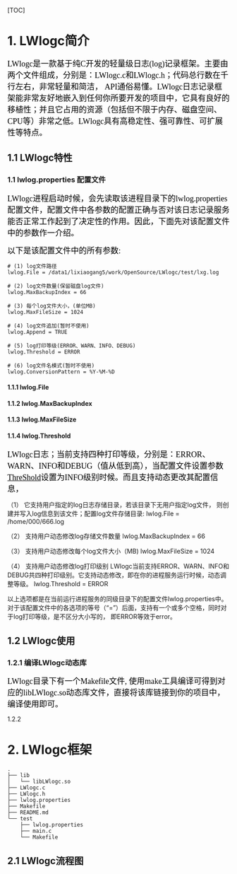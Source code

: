 [TOC]

# 1. LWlogc简介

​        <font face="Lucida Console" size=4 color = black>LWlogc是一款基于纯C开发的轻量级日志(log)记录框架。主要由两个文件组成，分别是：LWlogc.c和LWlogc.h；代码总行数在千行左右，非常轻量和简洁， API通俗易懂。LWlogc日志记录框架能非常友好地嵌入到任何你所要开发的项目中，它具有良好的移植性；并且它占用的资源（包括但不限于内存、磁盘空间、CPU等）非常之低。LWlogc具有高稳定性、强可靠性、可扩展性等特点。</font>


## 1.1 LWlogc特性

### 1.1  lwlog.properties 配置文件

​      <font face="Lucida Console" size=4 color = black>LWlogc进程启动时候，会先读取该进程目录下的lwlog.properties配置文件，配置文件中各参数的配置正确与否对该日志记录服务能否正常工作起到了决定性的作用。因此，下面先对该配置文件中的参数作一介绍。</font>

​	  <font face="Lucida Console" size=4 color = black>以下是该配置文件中的所有参数:</font>

```shell
# (1) log文件路径
lwlog.File = /data1/lixiaogang5/work/OpenSource/LWlogc/test/lxg.log

# (2) log文件数量(保留磁盘log文件)
lwlog.MaxBackupIndex = 66

# (3) 每个log文件大小，(单位MB)
lwlog.MaxFileSize = 1024

# (4) log文件追加(暂时不使用)
lwlog.Append = TRUE

# (5) log打印等级(ERROR、WARN、INFO、DEBUG)
lwlog.Threshold = ERROR

# (6) log文件名模式(暂时不使用)
lwlog.ConversionPattern = %Y-%M-%D
```

   

#### 1.1.1 lwlog.File

#### 1.1.2 lwlog.MaxBackupIndex

#### 1.1.3 lwlog.MaxFileSize

#### 1.1.4 lwlog.Threshold



   <font face="Lucida Console" size=4 color = black> LWlogc日志；当前支持四种打印等级，分别是：ERROR、WARN、INFO和DEBUG（值从低到高），当配置文件设置参数<u>ThreShold</u>设置为INFO级别时候。而且支持动态更改其配置信息，</font>

（1） 它支持用户指定的log日志存储目录，若该目录下无用户指定log文件， 则创建并写入log信息到该文件；配置log文件存储目录:
    		lwlog.File = /home/000/666.log

（2） 支持用户动态修改log存储文件数量
    		lwlog.MaxBackupIndex = 66

（3） 支持用户动态修改每个log文件大小（MB)
     		lwlog.MaxFileSize = 1024

（4） 支持用户动态修改log打印级别 
          LWlogc当前支持ERROR、WARN、INFO和DEBUG共四种打印级别。它支持动态修改，即在你的进程服务运行时候，动态调整等级。 
		lwlog.Threshold = ERROR 

​      以上选项都是在当前运行进程服务的同级目录下的配置文件lwlog.properties中。 对于该配置文件中的各选项的等号（“=”）后面，支持有一个或多个空格，同时对于log打印等级，是不区分大小写的， 即ERROR等效于error。

## 1.2 LWlogc使用   


### 1.2.1 编译LWlogc动态库 

 <font face="Lucida Console" size=4 color = black>LWlogc目录下有一个Makefile文件, 使用make工具编译可得到对应的libLWlogc.so动态库文件，直接将该库链接到你的项目中，编译使用即可。</font>

1.2.2 





# 2. LWlogc框架

```shell
.
├── lib
│   └── libLWlogc.so
├── LWlogc.c
├── LWlogc.h
├── lwlog.properties
├── Makefile
├── README.md
└── test
    ├── lwlog.properties
    ├── main.c
    └── Makefile
```



## 2.1  LWlogc流程图
